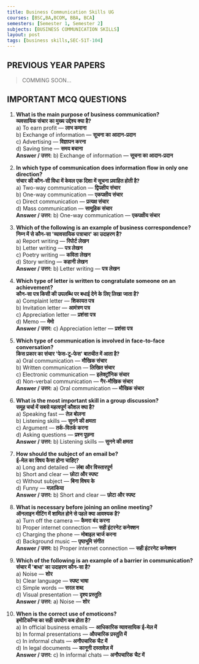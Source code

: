 ```yaml
---
title: Business Communication Skills UG
courses: [BSC,BA,BCOM, BBA, BCA]
semesters: [Semester 1, Semester 2]
subjects: [BUSINESS COMMUNICATION SKILLS]
layout: post
tags: [business skills,SEC-51T-104]
---
```


## PREVIOUS YEAR PAPERS 
> COMMING SOON...

## IMPORTANT MCQ QUESTIONS

1. **What is the main purpose of business communication?**  
   **व्यवसायिक संचार का मुख्य उद्देश्य क्या है?**  
   a) To earn profit — **लाभ कमाना**  
   b) Exchange of information — **सूचना का आदान-प्रदान**  
   c) Advertising — **विज्ञापन करना**  
   d) Saving time — **समय बचाना**  
   **Answer / उत्तर:** b) Exchange of information — **सूचना का आदान-प्रदान**

2. **In which type of communication does information flow in only one direction?**  
   **संचार की कौन-सी विधा में केवल एक दिशा में सूचना प्रवाहित होती है?**  
   a) Two-way communication — **द्विपक्षीय संचार**  
   b) One-way communication — **एकपक्षीय संचार**  
   c) Direct communication — **प्रत्यक्ष संचार**  
   d) Mass communication — **सामूहिक संचार**  
   **Answer / उत्तर:** b) One-way communication — **एकपक्षीय संचार**

3. **Which of the following is an example of business correspondence?**  
   **निम्न में से कौन-सा 'व्यावसायिक पत्राचार' का उदाहरण है?**  
   a) Report writing — **रिपोर्ट लेखन**  
   b) Letter writing — **पत्र लेखन**  
   c) Poetry writing — **कविता लेखन**  
   d) Story writing — **कहानी लेखन**  
   **Answer / उत्तर:** b) Letter writing — **पत्र लेखन**

4. **Which type of letter is written to congratulate someone on an achievement?**  
   **कौन-सा पत्र किसी की उपलब्धि पर बधाई देने के लिए लिखा जाता है?**  
   a) Complaint letter — **शिकायत पत्र**  
   b) Invitation letter — **आमंत्रण पत्र**  
   c) Appreciation letter — **प्रशंसा पत्र**  
   d) Memo — **मेमो**  
   **Answer / उत्तर:** c) Appreciation letter — **प्रशंसा पत्र**

5. **Which type of communication is involved in face-to-face conversation?**  
   **किस प्रकार का संचार 'फेस-टू-फेस' बातचीत में आता है?**  
   a) Oral communication — **मौखिक संचार**  
   b) Written communication — **लिखित संचार**  
   c) Electronic communication — **इलेक्ट्रॉनिक संचार**  
   d) Non-verbal communication — **गैर-मौखिक संचार**  
   **Answer / उत्तर:** a) Oral communication — **मौखिक संचार**

6. **What is the most important skill in a group discussion?**  
   **समूह चर्चा में सबसे महत्वपूर्ण कौशल क्या है?**  
   a) Speaking fast — **तेज़ बोलना**  
   b) Listening skills — **सुनने की क्षमता**  
   c) Argument — **तर्क-वितर्क करना**  
   d) Asking questions — **प्रश्न पूछना**  
   **Answer / उत्तर:** b) Listening skills — **सुनने की क्षमता**

7. **How should the subject of an email be?**  
   **ई-मेल का विषय कैसा होना चाहिए?**  
   a) Long and detailed — **लंबा और विस्तारपूर्ण**  
   b) Short and clear — **छोटा और स्पष्ट**  
   c) Without subject — **बिना विषय के**  
   d) Funny — **मज़ाकिया**  
   **Answer / उत्तर:** b) Short and clear — **छोटा और स्पष्ट**

8. **What is necessary before joining an online meeting?**  
   **ऑनलाइन मीटिंग में शामिल होने से पहले क्या आवश्यक है?**  
   a) Turn off the camera — **कैमरा बंद करना**  
   b) Proper internet connection — **सही इंटरनेट कनेक्शन**  
   c) Charging the phone — **मोबाइल चार्ज करना**  
   d) Background music — **पृष्ठभूमि संगीत**  
   **Answer / उत्तर:** b) Proper internet connection — **सही इंटरनेट कनेक्शन**

9. **Which of the following is an example of a barrier in communication?**  
   **संचार में 'बाधा' का उदाहरण कौन-सा है?**  
   a) Noise — **शोर**  
   b) Clear language — **स्पष्ट भाषा**  
   c) Simple words — **सरल शब्द**  
   d) Visual presentation — **दृश्य प्रस्तुति**  
   **Answer / उत्तर:** a) Noise — **शोर**

10. **When is the correct use of emoticons?**  
    **इमोटिकॉन्स का सही उपयोग कब होता है?**  
    a) In official business emails — **आधिकारिक व्यावसायिक ई-मेल में**  
    b) In formal presentations — **औपचारिक प्रस्तुति में**  
    c) In informal chats — **अनौपचारिक चैट में**  
    d) In legal documents — **कानूनी दस्तावेज़ में**  
    **Answer / उत्तर:** c) In informal chats — **अनौपचारिक चैट में**
